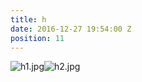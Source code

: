 ```yaml
---
title: h
date: 2016-12-27 19:54:00 Z
position: 11
---
```


![h1.jpg](/uploads/h1.jpg)![h2.jpg](/uploads/h2.jpg)